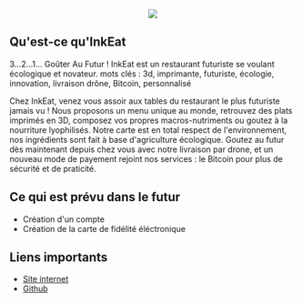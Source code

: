 <p align="center">
 <img src="https://i.imgur.com/yRlIVA6.png">
</p>

## Qu'est-ce qu'InkEat
3...2...1... Goûter Au Futur !
InkEat est un restaurant futuriste se voulant écologique et novateur.
mots clés : 3d, imprimante, futuriste, écologie, innovation, livraison drône, Bitcoin, personnalisé

Chez InkEat, venez vous assoir aux tables du restaurant le plus futuriste jamais vu !
Nous proposons un menu unique au monde, retrouvez des plats imprimés en 3D, composez vos propres macros-nutriments ou goutez à la nourriture lyophilisés.
Notre carte est en total respect de l'environnement, nos ingrédients sont fait à base d'agriculture écologique.
Goutez au futur dès maintenant depuis chez vous avec notre livraison par drone, et un nouveau mode de payement rejoint nos services : le Bitcoin pour plus de sécurité et de praticité.

## Ce qui est prévu dans le futur
 - Création d'un compte
 - Création de la carte de fidélité éléctronique


## Liens importants
- [Site internet](https://github.com/Hidoyatmz/Projet-Site-Web)
- [Github](https://github.com/Hidoyatmz/Projet-Site-Web)





